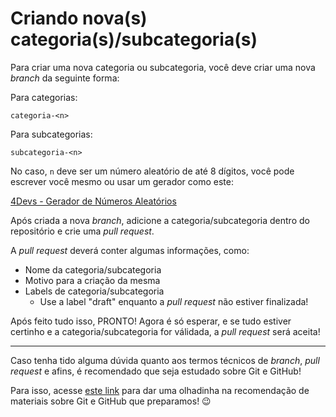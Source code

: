 # Criando nova(s) categoria(s)/subcategoria(s)

Para criar uma nova categoria ou subcategoria, você deve criar uma nova *branch* da seguinte forma:

Para categorias:

```
categoria-<n>
```

Para subcategorias:

```
subcategoria-<n>
```

No caso, `n` deve ser um número aleatório de até 8 dígitos, você pode escrever você mesmo ou usar um gerador como este:

[4Devs - Gerador de Números Aleatórios](https://www.4devs.com.br/gerador_de_numeros_aleatorios)

Após criada a nova *branch*, adicione a categoria/subcategoria dentro do repositório e crie uma *pull request*.

A *pull request* deverá conter algumas informações, como:

- Nome da categoria/subcategoria
- Motivo para a criação da mesma
- Labels de categoria/subcategoria
  - Use a label "draft" enquanto a *pull request* não estiver finalizada!

Após feito tudo isso, PRONTO! Agora é só esperar, e se tudo estiver certinho e a categoria/subcategoria for válidada, a *pull request* será aceita!

---

Caso tenha tido alguma dúvida quanto aos termos técnicos de *branch*, *pull request* e afins, é recomendado que seja estudado sobre Git e GitHub!

Para isso, acesse [este link](https://github.com/H3rmel/prompt-garden/blob/main/orienta%C3%A7%C3%B5es/MATERIAL_RECOMENDADO.md) para dar uma olhadinha na recomendação de materiais sobre Git e GitHub que preparamos! 😉